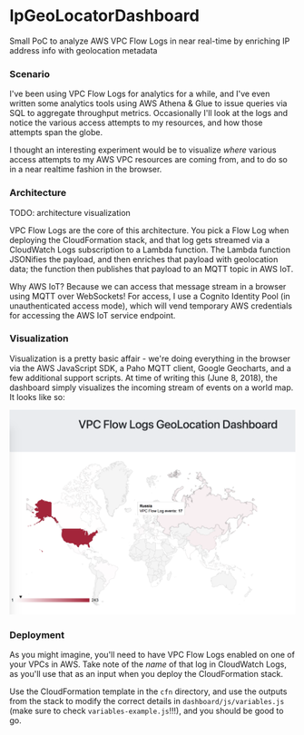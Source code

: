 # IpGeoLocatorDashboard
Small PoC to analyze AWS VPC Flow Logs in near real-time by enriching IP address info with geolocation metadata

### Scenario

I've been using VPC Flow Logs for analytics for a while, and I've even written some analytics tools using AWS Athena & Glue to issue queries via SQL to aggregate throughput metrics. Occasionally I'll look at the logs and notice the various access attempts to my resources, and how those attempts span the globe. 

I thought an interesting experiment would be to visualize *where* various access attempts to my AWS VPC resources are coming from, and to do so in a near realtime fashion in the browser.

### Architecture

TODO: architecture visualization 

VPC Flow Logs are the core of this architecture. You pick a Flow Log when deploying the CloudFormation stack, and that log gets streamed via a CloudWatch Logs subscription to a Lambda function. The Lambda function JSONifies the payload, and then enriches that payload with geolocation data; the function then publishes that payload to an MQTT topic in AWS IoT. 

Why AWS IoT? Because we can access that message stream in a browser using MQTT over WebSockets! For access, I use a Cognito Identity Pool (in unauthenticated access mode), which will vend temporary AWS credentials for accessing the AWS IoT service endpoint. 

### Visualization

Visualization is a pretty basic affair - we're doing everything in the browser via the AWS JavaScript SDK, a Paho MQTT client, Google Geocharts, and a few additional support scripts. At time of writing this (June 8, 2018), the dashboard simply visualizes the incoming stream of events on a world map. It looks like so: 

![Basic dashboarding](readme_assets/img/dashboard_1.PNG)

### Deployment

As you might imagine, you'll need to have VPC Flow Logs enabled on one of your VPCs in AWS. Take note of the *name* of that log in CloudWatch Logs, as you'll use that as an input when you deploy the CloudFormation stack.

Use the CloudFormation template in the `cfn` directory, and use the outputs from the stack to modify the correct details in `dashboard/js/variables.js` (make sure to check `variables-example.js`!!!), and you should be good to go. 
